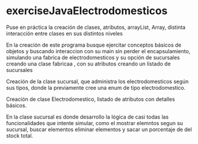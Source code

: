 # exerciseJavaElectrodomesticos
Puse en práctica la creación de clases, atributos, arrayList, Array, distinta interacción entre  clases en sus distintos niveles

En la creación de este programa busque ejercitar conceptos básicos de objetos y buscando interaccion con su main sin perder el encapsulamiento, simulando una fabrica de electrodomesticos y su opción de sucursales
creando una clase fabricaa , con su atributos creando un listado de sucursales

Creación de la clase sucursal, que administra los electrodomesticos según sus tipos, donde la previamente cree una enum de tipo electrodomestico.

Creación de clase Electrodomestico, listado de atributos con detalles básicos.

En la clase sucursal es donde desarrollo la lógica de casi todas las funcionalidades que intente simular, como el mostrar elemntos segun su sucursal, buscar elementos
eliminar elementos y sacar un porcentaje de del stock total.
